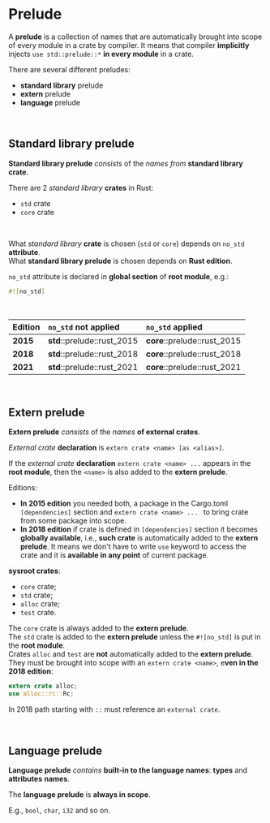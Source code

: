# Prelude
A **prelude** is a collection of names that are automatically brought into scope of every module in a crate by compiler. It means that compiler **implicitly** injects ``use std::prelude::*`` **in every module** in a crate.

There are several different preludes:
- **standard library** prelude
- **extern** prelude
- **language** prelude

<br>

## Standard library prelude
**Standard library prelude** *consists* of the *names from* **standard library crate**.<br>

There are 2 *standard library* **crates** in Rust: 
- ``std`` crate
- ``core`` crate
<br>

What *standard library* **crate** is chosen (``std`` or ``core``) depends on ``no_std`` **attribute**.<br>
What **standard library prelude** is chosen depends on **Rust edition**.<br>

``no_std`` attribute is declared in **global section** of **root module**, e.g.:
```Rust
#![no_std]
```

<br>

|**Edition**|``no_std`` **not** applied|``no_std`` applied|
|:------|:-----------------|:-------------|
|**2015**|**std**::prelude::rust_2015|**core**::prelude::rust_2015|
|**2018**|**std**::prelude::rust_2018|**core**::prelude::rust_2018|
|**2021**|**std**::prelude::rust_2021|**core**::prelude::rust_2021|

<br>

## Extern prelude
**Extern prelude** *consists* of the *names* **of external crates**.<br>

*External crate* **declaration** is ``extern crate <name> [as <alias>]``.<br>

If the *external crate* **declaration** ``extern crate <name> ...`` appears in the **root module**, then the ``<name>`` is also added to the **extern prelude**.<br>

Editions:
- **In 2015 edition** you needed both, a package in the Cargo.toml ``[dependencies]`` section and ``extern crate <name> ... `` to bring crate from some package into scope.
- **In 2018 edition** if crate is defined in ``[dependencies]`` section it becomes **globally available**, i.e., **such crate** is automatically added to the **extern prelude**. It means we don't have to write ``use`` keyword to access the crate and it is **available in any point** of current package.

**sysroot crates**: 
- ``core`` crate;
- ``std`` crate;
- ``alloc`` crate;
- ``test`` crate.

The ``core`` crate is always added to the **extern prelude**.<br>
The ``std`` crate is added to the **extern prelude** unless the ``#![no_std]`` is put in the **root module**.<br>
Crates ``alloc`` and `test` are **not** automatically added to the **extern prelude**. They must be brought into scope with an ``extern crate <name>``, e**ven in the 2018 edition**:

```Rust
extern crate alloc;
use alloc::rc::Rc;
```

In 2018 path starting with ``::`` must reference an ``external crate``.

<br>

## Language prelude
**Language prelude** *contains* **built-in to the language names**: **types** and **attributes** **names**.<br>

The **language prelude** is **always in scope**.<br>

E.g., ``bool``, ``char``, ``i32`` and so on.
